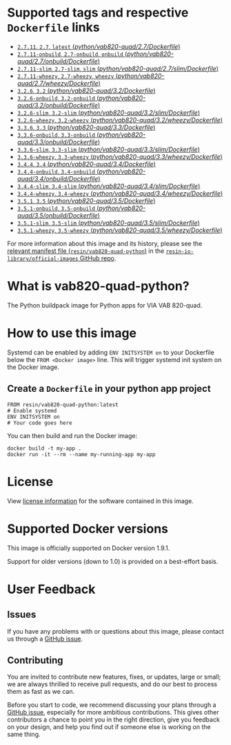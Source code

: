 # Supported tags and respective `Dockerfile` links

-	[`2.7.11`, `2.7`, `latest` (*python/vab820-quad/2.7/Dockerfile*)](https://github.com/resin-io-library/base-images/blob/22e06093d343189f1d7c0b1c6904528638a99640/python/vab820-quad/2.7/Dockerfile)
-	[`2.7.11-onbuild`, `2.7-onbuild`, `onbuild` (*python/vab820-quad/2.7/onbuild/Dockerfile*)](https://github.com/resin-io-library/base-images/blob/c6ec6680c3d256c02e773bf29e7d907e132c542a/python/vab820-quad/2.7/onbuild/Dockerfile)
-	[`2.7.11-slim`, `2.7-slim`, `slim` (*python/vab820-quad/2.7/slim/Dockerfile*)](https://github.com/resin-io-library/base-images/blob/22e06093d343189f1d7c0b1c6904528638a99640/python/vab820-quad/2.7/slim/Dockerfile)
-	[`2.7.11-wheezy`, `2.7-wheezy`, `wheezy` (*python/vab820-quad/2.7/wheezy/Dockerfile*)](https://github.com/resin-io-library/base-images/blob/22e06093d343189f1d7c0b1c6904528638a99640/python/vab820-quad/2.7/wheezy/Dockerfile)
-	[`3.2.6`, `3.2` (*python/vab820-quad/3.2/Dockerfile*)](https://github.com/resin-io-library/base-images/blob/c6ec6680c3d256c02e773bf29e7d907e132c542a/python/vab820-quad/3.2/Dockerfile)
-	[`3.2.6-onbuild`, `3.2-onbuild` (*python/vab820-quad/3.2/onbuild/Dockerfile*)](https://github.com/resin-io-library/base-images/blob/a61f20f2fd715789d89f0c262b74cb63934b84c9/python/vab820-quad/3.2/onbuild/Dockerfile)
-	[`3.2.6-slim`, `3.2-slim` (*python/vab820-quad/3.2/slim/Dockerfile*)](https://github.com/resin-io-library/base-images/blob/c6ec6680c3d256c02e773bf29e7d907e132c542a/python/vab820-quad/3.2/slim/Dockerfile)
-	[`3.2.6-wheezy`, `3.2-wheezy` (*python/vab820-quad/3.2/wheezy/Dockerfile*)](https://github.com/resin-io-library/base-images/blob/c6ec6680c3d256c02e773bf29e7d907e132c542a/python/vab820-quad/3.2/wheezy/Dockerfile)
-	[`3.3.6`, `3.3` (*python/vab820-quad/3.3/Dockerfile*)](https://github.com/resin-io-library/base-images/blob/c6ec6680c3d256c02e773bf29e7d907e132c542a/python/vab820-quad/3.3/Dockerfile)
-	[`3.3.6-onbuild`, `3.3-onbuild` (*python/vab820-quad/3.3/onbuild/Dockerfile*)](https://github.com/resin-io-library/base-images/blob/a61f20f2fd715789d89f0c262b74cb63934b84c9/python/vab820-quad/3.3/onbuild/Dockerfile)
-	[`3.3.6-slim`, `3.3-slim` (*python/vab820-quad/3.3/slim/Dockerfile*)](https://github.com/resin-io-library/base-images/blob/c6ec6680c3d256c02e773bf29e7d907e132c542a/python/vab820-quad/3.3/slim/Dockerfile)
-	[`3.3.6-wheezy`, `3.3-wheezy` (*python/vab820-quad/3.3/wheezy/Dockerfile*)](https://github.com/resin-io-library/base-images/blob/c6ec6680c3d256c02e773bf29e7d907e132c542a/python/vab820-quad/3.3/wheezy/Dockerfile)
-	[`3.4.4`, `3.4` (*python/vab820-quad/3.4/Dockerfile*)](https://github.com/resin-io-library/base-images/blob/c6ec6680c3d256c02e773bf29e7d907e132c542a/python/vab820-quad/3.4/Dockerfile)
-	[`3.4.4-onbuild`, `3.4-onbuild` (*python/vab820-quad/3.4/onbuild/Dockerfile*)](https://github.com/resin-io-library/base-images/blob/c6ec6680c3d256c02e773bf29e7d907e132c542a/python/vab820-quad/3.4/onbuild/Dockerfile)
-	[`3.4.4-slim`, `3.4-slim` (*python/vab820-quad/3.4/slim/Dockerfile*)](https://github.com/resin-io-library/base-images/blob/c6ec6680c3d256c02e773bf29e7d907e132c542a/python/vab820-quad/3.4/slim/Dockerfile)
-	[`3.4.4-wheezy`, `3.4-wheezy` (*python/vab820-quad/3.4/wheezy/Dockerfile*)](https://github.com/resin-io-library/base-images/blob/c6ec6680c3d256c02e773bf29e7d907e132c542a/python/vab820-quad/3.4/wheezy/Dockerfile)
-	[`3.5.1`, `3.5` (*python/vab820-quad/3.5/Dockerfile*)](https://github.com/resin-io-library/base-images/blob/c6ec6680c3d256c02e773bf29e7d907e132c542a/python/vab820-quad/3.5/Dockerfile)
-	[`3.5.1-onbuild`, `3.5-onbuild` (*python/vab820-quad/3.5/onbuild/Dockerfile*)](https://github.com/resin-io-library/base-images/blob/c6ec6680c3d256c02e773bf29e7d907e132c542a/python/vab820-quad/3.5/onbuild/Dockerfile)
-	[`3.5.1-slim`, `3.5-slim` (*python/vab820-quad/3.5/slim/Dockerfile*)](https://github.com/resin-io-library/base-images/blob/c6ec6680c3d256c02e773bf29e7d907e132c542a/python/vab820-quad/3.5/slim/Dockerfile)
-	[`3.5.1-wheezy`, `3.5-wheezy` (*python/vab820-quad/3.5/wheezy/Dockerfile*)](https://github.com/resin-io-library/base-images/blob/c6ec6680c3d256c02e773bf29e7d907e132c542a/python/vab820-quad/3.5/wheezy/Dockerfile)

For more information about this image and its history, please see the [relevant manifest file (`resin/vab820-quad-python`)](https://github.com/resin-io-library/official-images/blob/master/library/vab820-quad-python) in the [`resin-io-library/official-images` GitHub repo](https://github.com/resin-io-library/official-images).

# What is vab820-quad-python?

The Python buildpack image for Python apps for VIA VAB 820-quad.

# How to use this image

Systemd can be enabled by adding `ENV INITSYSTEM on` to your Dockerfile below the `FROM <Docker image>` line. This will trigger systemd init system on the Docker image.

## Create a `Dockerfile` in your python app project

	FROM resin/vab820-quad-python:latest
	# Enable systemd
	ENV INITSYSTEM on
	# Your code goes here

You can then build and run the Docker image:

	docker build -t my-app .
	docker run -it --rm --name my-running-app my-app

# License

View [license information](https://docs.python.org/2/license.html) for the software contained in this image.

# Supported Docker versions

This image is officially supported on Docker version 1.9.1.

Support for older versions (down to 1.0) is provided on a best-effort basis.

# User Feedback

## Issues

If you have any problems with or questions about this image, please contact us through a [GitHub issue](https://github.com/resin-io-library/base-images/issues).

## Contributing

You are invited to contribute new features, fixes, or updates, large or small; we are always thrilled to receive pull requests, and do our best to process them as fast as we can.

Before you start to code, we recommend discussing your plans through a [GitHub issue](https://github.com/resin-io-library/base-images/issues), especially for more ambitious contributions. This gives other contributors a chance to point you in the right direction, give you feedback on your design, and help you find out if someone else is working on the same thing.
